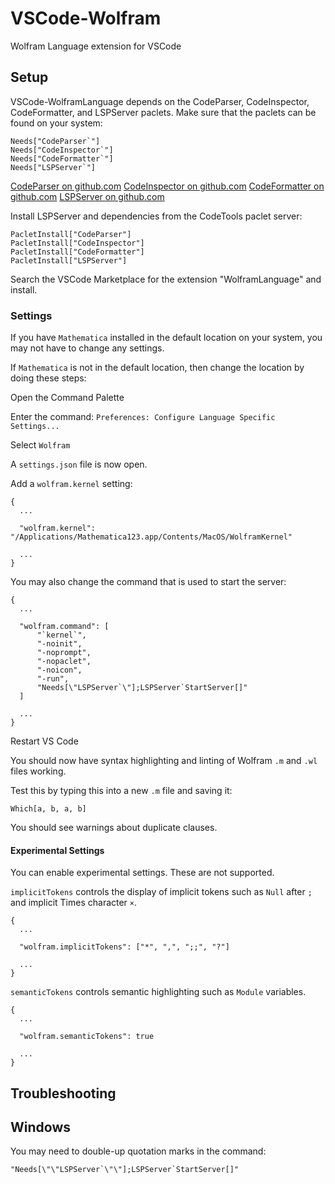 # VSCode-Wolfram

Wolfram Language extension for VSCode


## Setup

VSCode-WolframLanguage depends on the CodeParser, CodeInspector, CodeFormatter, and LSPServer paclets. Make sure that the paclets can be found on your system:
```
Needs["CodeParser`"]
Needs["CodeInspector`"]
Needs["CodeFormatter`"]
Needs["LSPServer`"]
```

[CodeParser on github.com](https://github.com/<<TODO_placeholder_for_actual_link>>)
[CodeInspector on github.com](https://github.com/<<TODO_placeholder_for_actual_link>>)
[CodeFormatter on github.com](https://github.com/<<TODO_placeholder_for_actual_link>>)
[LSPServer on github.com](https://github.com/<<TODO_placeholder_for_actual_link>>)

Install LSPServer and dependencies from the CodeTools paclet server:
```
PacletInstall["CodeParser"]
PacletInstall["CodeInspector"]
PacletInstall["CodeFormatter"]
PacletInstall["LSPServer"]
```

Search the VSCode Marketplace for the extension "WolframLanguage" and install.

### Settings

If you have `Mathematica` installed in the default location on your system, you may not have to change any settings.

If `Mathematica` is not in the default location, then change the location by doing these steps:

Open the Command Palette

Enter the command:
`Preferences: Configure Language Specific Settings...`

Select `Wolfram`

A `settings.json` file is now open.

Add a `wolfram.kernel` setting:

```
{
  ...

  "wolfram.kernel": "/Applications/Mathematica123.app/Contents/MacOS/WolframKernel"
  
  ...
}

```

You may also change the command that is used to start the server:

```
{
  ...

  "wolfram.command": [
      "`kernel`",
      "-noinit",
      "-noprompt",
      "-nopaclet",
      "-noicon",
      "-run",
      "Needs[\"LSPServer`\"];LSPServer`StartServer[]"
  ]

  ...
}
```

Restart VS Code

You should now have syntax highlighting and linting of Wolfram `.m` and `.wl` files working.

Test this by typing this into a new `.m` file and saving it:
```
Which[a, b, a, b]
```

You should see warnings about duplicate clauses.


#### Experimental Settings

You can enable experimental settings. These are not supported.

`implicitTokens` controls the display of implicit tokens such as `Null` after `;` and implicit Times character `×`.

```
{
  ...

  "wolfram.implicitTokens": ["*", ",", ";;", "?"]

  ...
}
```

`semanticTokens` controls semantic highlighting such as `Module` variables.

```
{
  ...

  "wolfram.semanticTokens": true

  ...
}
```


## Troubleshooting

## Windows

You may need to double-up quotation marks in the command:

``"Needs[\"\"LSPServer`\"\"];LSPServer`StartServer[]"``

